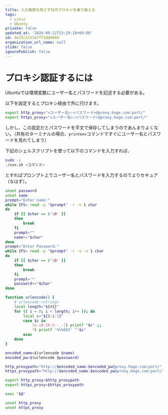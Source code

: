 ```yaml
---
title: 入力履歴を残さず社内プロキシを乗り越える
tags:
  - Linux
  - Ubuntu
private: false
updated_at: '2024-09-12T23:29:18+09:00'
id: 4e15c2c53a7ff1dd8960
organization_url_name: null
slide: false
ignorePublish: false
---
```

# プロキシ認証するには

Ubuntuでは環境変数にユーザー名とパスワードを記述する必要がある。

以下を設定するとプロキシ経由で外に行けます。
```sh
export http_proxy="<ユーザー名>:<パスワード>@proxy.hoge.com:port/"
export https_proxy="<ユーザー名>:<パスワード>@proxy.hoge.com:port/"
```
しかし、この設定だとパスワードを平文で保存してしまうのであんまりよくない。（共有のターミナルの場合、`printenv`コマンドですぐにユーザー名とパスワードを見れてしまう）

下記のシェルスクリプトを使って以下のコマンドを入力すれば、

```sh
sudo -i
./xxx.sh <コマンド>
```
とすればプロンプト上でユーザー名とパスワードを入力するのでよりセキュア（なはず）。

```sh:xxx.sh
unset password
unset name
prompt="Enter name:"
while IFS= read -p "$prompt" -r -n 1 char
do
    if [[ $char == $'\0' ]]
    then
        break
    fi
    prompt=""
    name+="$char"
done
prompt="Enter Password:"
while IFS= read -p "$prompt" -r -s -n 1 char
do
    if [[ $char == $'\0' ]]
    then
        break
    fi
    prompt='*'
    password+="$char"
done

function urlencode() {
    # urlencode <string>
    local length="${#1}"
    for (( i = 0; i < length; i++ )); do
        local c="${1:i:1}"
        case $c in
            [a-zA-Z0-9.~_-]) printf "$c" ;;
            *) printf '%%%02X' "'$c"
        esac
    done
}

encoded_name=$(urlencode $name)
encoded_pw=$(urlencode $password)

http_proxypath="http://$encoded_name:$encoded_pw@proxy.hoge.com:port/"
https_proxypath="http://$encoded_name:$encoded_pw@proxy.hoge.com:port/"

export http_proxy=$http_proxypath
export https_proxy=$https_proxypath

exec "$@"

unset http_proxy
unset https_proxy
```
